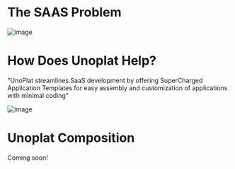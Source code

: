 
# The SAAS Problem 

![image](https://github.com/unoplat/.github/assets/24807277/5f17b381-6e63-4909-9fce-470447669385)

# How Does Unoplat Help?

"UnoPlat streamlines SaaS development by offering SuperCharged Application Templates for easy assembly and customization of applications with minimal coding"

![image](https://github.com/unoplat/.github/assets/24807277/87772f97-604b-484a-9648-a93402d93bb1)


# Unoplat Composition


Coming soon!
